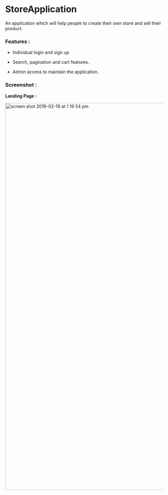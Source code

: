 # StoreApplication

An application which will help people to create their own store and sell their product.

### Features :

- Individual login and sign up

- Search, pagination and cart features.

- Admin access to maintain the application.

### Screenshot :
**Landing  Page :**

<img width="1233" alt="screen shot 2019-02-19 at 1 19 54 pm" src="https://user-images.githubusercontent.com/31779751/53048205-1587f780-3449-11e9-869e-aee90436ecaa.png">
